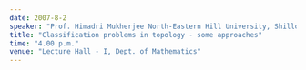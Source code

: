 ```yaml
---
date: 2007-8-2
speaker: "Prof. Himadri Mukherjee North-Eastern Hill University, Shillong"
title: "Classification problems in topology - some approaches"
time: "4.00 p.m."
venue: "Lecture Hall - I, Dept. of Mathematics"
---
```


